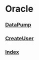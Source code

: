 Oracle
===

### [DataPump](./DataPump/README.md)
### [CreateUser](./CreateUser/README.md)
### [Index](./Index/README.md)
